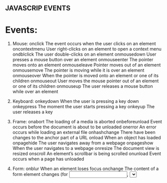 ## JAVASCRIP EVENTS

# Events:

1. Mouse:
   onclick
   The event occurs when the user clicks on an element
   oncontextmenu
   User right-clicks on an element to open a context menu
   ondblclick
   The user double-clicks on an element
   onmousedown
   User presses a mouse button over an element
   onmouseenter
   The pointer moves onto an element
   onmouseleave
   Pointer moves out of an element
   onmousemove
   The pointer is moving while it is over an element
   onmouseover
   When the pointer is moved onto an element or one of its children
   onmouseout
   User moves the mouse pointer out of an element or one of its children
   onmouseup
   The user releases a mouse button while over an element

2. Keyboard:
   onkeydown
   When the user is pressing a key down
   onkeypress
   The moment the user starts pressing a key
   onkeyup
   The user releases a key

3. Frame:
   onabort
   The loading of a media is aborted
   onbeforeunload
   Event occurs before the document is about to be unloaded
   onerror
   An error occurs while loading an external file
   onhashchange
   There have been changes to the anchor part of a URL
   onload
   When an object has loaded
   onpagehide
   The user navigates away from a webpage
   onpageshow
   When the user navigates to a webpage
   onresize
   The document view is resized
   onscroll
   An element’s scrollbar is being scrolled
   onunload
   Event occurs when a page has unloaded

4. Form:
   onblur
   When an element loses focus
   onchange
   The content of a form element changes (for <input>, <select>and <textarea>)
   onfocus
   An element gets focus
   onfocusin
   When an element is about to get focus
   onfocusout
   The element is about to lose focus
   oninput
   User input on an element
   oninvalid
   An element is invalid
   onreset
   A form is reset
   onsearch
   The user writes something in a search field (for <input="search">)
   onselect
   The user selects some text (for <input> and <textarea>)
   onsubmit
   A form is submitted

5. Drag:
   ondrag
   An element is dragged
   ondragend
   The user has finished dragging the element
   ondragenter
   The dragged element enters a drop target
   ondragleave
   A dragged element leaves the drop target
   ondragover
   The dragged element is on top of the drop target
   ondragstart
   User starts to drag an element
   ondrop
   Dragged element is dropped on the drop target

6. Clipboard:
   oncopy
   User copies the content of an element
   oncut
   The user cuts an element’s content
   onpaste
   A user pastes content in an element

7. Media:
   onabort
   Media loading is aborted
   oncanplay
   The browser can start playing media (e.g. a file has buffered enough)
   oncanplaythrough
   When browser can play through media without stopping
   ondurationchange
   The duration of the media changes
   onended
   The media has reached its end
   onerror
   Happens when an error occurs while loading an external file
   onloadeddata
   Media data is loaded
   onloadedmetadata
   Meta Metadata (like dimensions and duration) are loaded
   onloadstart
   Browser starts looking for specified media
   onpause
   Media is paused either by the user or automatically
   onplay
   The media has been started or is no longer paused
   onplaying
   Media is playing after having been paused or stopped for buffering
   onprogress
   Browser is in the process of downloading the media
   onratechange
   The playing speed of the media changes
   onseeked
   User is finished moving/skipping to a new position in the media
   onseeking
   The user starts moving/skipping
   onstalled
   The browser is trying to load the media but it is not available
   onsuspend
   Browser is intentionally not loading media
   ontimeupdate
   The playing position has changed (e.g. because of fast forward)
   onvolumechange
   Media volume has changed (including mute)
   onwaiting
   Media paused but expected to resume (for example, buffering)
   Animation
   animationend
   A CSS animation is complete
   animationiteration
   CSS animation is repeated
   animationstart
   CSS animation has started

8. Other:
   transitionend
   Fired when a CSS transition has completed
   onmessage
   A message is received through the event source
   onoffline
   Browser starts to work offline
   ononline
   The browser starts to work online
   onpopstate
   When the window’s history changes
   onshow
   A <menu> element is shown as a context menu
   onstorage
   A Web Storage area is updated
   ontoggle
   The user opens or closes the <details> element
   onwheel
   Mouse wheel rolls up or down over an element
   ontouchcancel
   Screen touch is interrupted
   ontouchend
   User finger is removed from a touch screen
   ontouchmove
   A finger is dragged across the screen
   ontouchstart
   Finger is placed on touch screen

